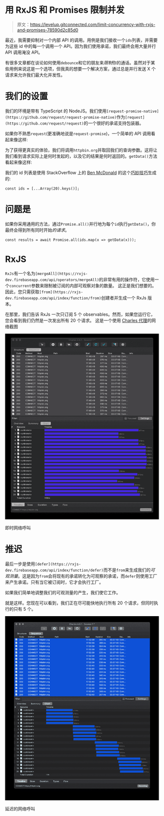 # 用 RxJS 和 Promises 限制并发

> 原文：<https://levelup.gitconnected.com/limit-concurrency-with-rxjs-and-promises-78590d2c85d0>

最近，我需要抑制对一个内部 API 的调用。用例是我们接收一个`ids`列表，并需要为这些 id 中的每一个调用一个 API。因为我们使用承诺，我们最终会用大量并行 API 调用淹没 API。

有很多文章都在谈论如何使用`debounce`和它的朋友来*限制*你的通话。虽然对于某些用例来说这是一个选项，但我真的想要一个解决方案，通过总是并行发送 X 个请求来允许我们最大化并发性。

# 我们的设置

我们的环境是带有 TypeScript 的 NodeJS。我们使用`[request-promise-native](https://github.com/request/request-promise-native)`作为`[request](https://github.com/request/request)`的一个很好的承诺支持包装器。

如果你不熟悉`request`(更准确地说是`request-promise`)，一个简单的 API 调用看起来像这样:

为了获得更真实的体验，我们将调用`httpbin.org`并取回我们的查询参数。这将让我们看到请求实际上是何时发起的，以及它的结果是何时返回的。`getData()`方法看起来像这样:

我们的 id 列表是使用 StackOverflow 上的 [Ben McDonald](https://twitter.com/BenMcDonald___) 的这个[巧妙技巧](https://stackoverflow.com/a/10050831/80280)生成的:

```
const ids = [...Array(20).keys()];
```

# 问题是

如果你采用通用的方法，通过`Promise.all()`并行地为每个`id`执行`getData()`，你最终会得到所有同时开始*的请求*。

```
const results = await Promise.all(ids.map(x => getData(x)));
```

# RxJS

`RxJs`有一个名为`[mergeAll](https://rxjs-dev.firebaseapp.com/api/operators/mergeAll)`的非常有用的操作符，它使用一个`concurrent`参数来限制被订阅的内部可观察对象的数量。
这正是我们想要的。因此，您只需获取`[from](https://rxjs-dev.firebaseapp.com/api/index/function/from)`创建者并生成一个 RxJs 版本。

在那里，我们告诉 RxJs 一次只订阅 5 个 observables。然而，如果您运行它，您会看到我们仍然是一次发出所有 20 个请求。
这是一个使用 [Charles 代理](https://www.charlesproxy.com/)的网络截图

![](img/9c404e2e9e91c6fb45d01e44ee517ea9.png)

即时网络呼叫

# 推迟

最后一步是使用`[defer](https://rxjs-dev.firebaseapp.com/api/index/function/defer)`而不是`from`来生成我们的*可观测量*。这是因为`from`会将现有的承诺转化为可观察的承诺，而`defer`则使用工厂来产生承诺。只有当它被订阅时，它才会执行工厂。

如果我们简单地调整我们的可观测量的产生，我们使它工作。

就是这样。您现在可以看到，我们正在尽可能快地执行所有 20 个请求，但同时执行的只有 5 个。

![](img/1103c3d9d04aa37ac844d320c4959269.png)

延迟的网络呼叫